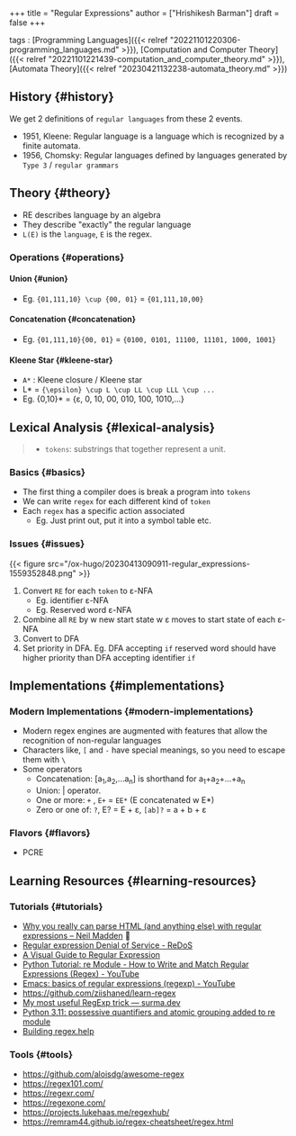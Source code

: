 +++
title = "Regular Expressions"
author = ["Hrishikesh Barman"]
draft = false
+++

tags
: [Programming Languages]({{< relref "20221101220306-programming_languages.md" >}}), [Computation and Computer Theory]({{< relref "20221101221439-computation_and_computer_theory.md" >}}), [Automata Theory]({{< relref "20230421132238-automata_theory.md" >}})


## History {#history}

We get 2 definitions of `regular languages` from these 2 events.

-   1951, Kleene: Regular language is a language which is recognized by a finite automata.
-   1956, Chomsky: Regular languages defined by languages generated by `Type 3` / `regular grammars`


## Theory {#theory}

-   RE describes language by an algebra
-   They describe "exactly" the regular language
-   `L(E)` is the `language`, `E` is the regex.


### Operations {#operations}


#### Union {#union}

-   Eg. `{01,111,10} \cup {00, 01}` = `{01,111,10,00}`


#### Concatenation {#concatenation}

-   Eg. `{01,111,10}{00, 01}` = `{0100, 0101, 11100, 11101, 1000, 1001}`


#### Kleene Star {#kleene-star}

-   `A*` : Kleene closure / Kleene star
-   L\* = `{\epsilon} \cup L \cup LL \cup LLL \cup ...`
-   Eg. {0,10}\* = {&epsilon;, 0, 10, 00, 010, 100, 1010,...}


## Lexical Analysis {#lexical-analysis}

> -   `tokens`: substrings that together represent a unit.


### Basics {#basics}

-   The first thing a compiler does is break a program into `tokens`
-   We can write `regex` for each different kind of `token`
-   Each `regex` has a specific action associated
    -   Eg. Just print out, put it into a symbol table etc.


### Issues {#issues}

{{< figure src="/ox-hugo/20230413090911-regular_expressions-1559352848.png" >}}

1.  Convert `RE` for each `token` to &epsilon;-NFA
    -   Eg. identifier &epsilon;-NFA
    -   Eg. Reserved word &epsilon;-NFA
2.  Combine all `RE` by w new start state w &epsilon; moves to start state of each &epsilon;-NFA
3.  Convert to DFA
4.  Set priority in DFA. Eg. DFA accepting `if` reserved word should have higher priority than DFA accepting identifier `if`


## Implementations {#implementations}


### Modern Implementations {#modern-implementations}

-   Modern regex engines are augmented with features that allow the recognition of non-regular languages
-   Characters like, `[` and `-` have special meanings, so you need to escape them with `\`
-   Some operators
    -   Concatenation: [a<sub>1</sub>,a<sub>2</sub>,...a<sub>n</sub>] is shorthand for a<sub>1</sub>+a<sub>2</sub>+...+a<sub>n</sub>
    -   Union: | operator.
    -   One or more: `+` , `E+` = `EE*` (E concatenated w E\*)
    -   Zero or one of: `?`, E? = E + &epsilon;, `[ab]?` = a + b + &epsilon;


### Flavors {#flavors}

-   PCRE


## Learning Resources {#learning-resources}


### Tutorials {#tutorials}

-   [Why you really can parse HTML (and anything else) with regular expressions – Neil Madden](https://neilmadden.blog/2019/02/24/why-you-really-can-parse-html-and-anything-else-with-regular-expressions/) 🌟
-   [Regular expression Denial of Service - ReDoS](https://owasp.org/www-community/attacks/Regular_expression_Denial_of_Service_-_ReDoS)
-   [A Visual Guide to Regular Expression](https://amitness.com/regex/)
-   [Python Tutorial: re Module - How to Write and Match Regular Expressions (Regex) - YouTube](https://www.youtube.com/watch?v=K8L6KVGG-7o)
-   [Emacs: basics of regular expressions (regexp) - YouTube](https://www.youtube.com/watch?v=TxYGHjKBMUg)
-   <https://github.com/ziishaned/learn-regex>
-   [My most useful RegExp trick — surma.dev](https://dassur.ma/things/regexp-quote/)
-   [Python 3.11: possessive quantifiers and atomic grouping added to re module](https://learnbyexample.github.io/python-regex-possessive-quantifier/)
-   [Building regex.help](https://maciej.gryka.net/building-regex-help)


### Tools {#tools}

-   <https://github.com/aloisdg/awesome-regex>
-   <https://regex101.com/>
-   <https://regexr.com/>
-   <https://regexone.com/>
-   <https://projects.lukehaas.me/regexhub/>
-   <https://remram44.github.io/regex-cheatsheet/regex.html>
